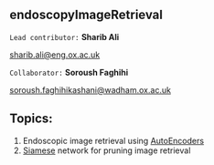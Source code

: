## endoscopyImageRetrieval

``Lead contributor:`` **Sharib Ali**

<sharib.ali@eng.ox.ac.uk>

``Collaborator:`` **Soroush Faghihi** 

<soroush.faghihikashani@wadham.ox.ac.uk>



## Topics:

1. Endoscopic image retrieval using [AutoEncoders](https://github.com/sharibox/endoscopyImageRetrieval/tree/master/endo-autoEncoder)
2. [Siamese](https://github.com/sharibox/endoscopyImageRetrieval/tree/master/endo-siamese) network for pruning image retrieval 

